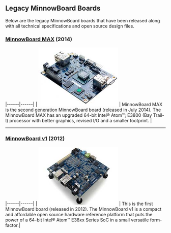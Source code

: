 ## Legacy MinnowBoard Boards

Below are the legacy MinnowBoard boards that have been released along with all technical specifications and open source design files. 

### [MinnowBoard MAX](minnowboard-max) (2014)

|------|------|
| ![MAX](pages/legacy-boards/mb-max-sm.jpg)     | MinnowBoard MAX is the second generation MinnowBoard board (released in July 2014). The MinnowBoard MAX has an upgraded 64-bit Intel® Atom™; E3800 (Bay Trail-I) processor with better graphics, revised I/O and a smaller footprint. |

___

### [MinnowBoard v1](minnowboard-v1) (2012)

|------|------|
| ![v1](pages/legacy-boards/mb-v1-sm.jpg)     | This is the first MinnowBoard board (released in 2012). The MinnowBoard v1 is a compact and affordable open source hardware reference platform that puts the power of a 64-bit Intel® Atom™ E38xx Series SoC in a small versatile form-factor.|
